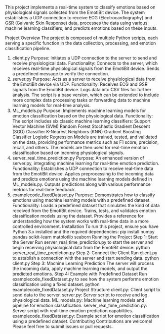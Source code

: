 This project implements a real-time system to classify emotions based on physiological signals collected from the EmotiBit device. The system establishes a UDP connection to receive ECG (Electrocardiography) and GSR (Galvanic Skin Response) data, processes the data using various machine learning classifiers, and predicts emotions based on these inputs.

Project Overview
The project is composed of multiple Python scripts, each serving a specific function in the data collection, processing, and emotion classification pipeline.

1. client.py
Purpose: Initiates a UDP connection to the server to send and receive physiological data.
Functionality:
Connects to the server, which receives real-time physiological signals from the EmotiBit device.
Sends a predefined message to verify the connection.
2. server.py
Purpose: Acts as a server to receive physiological data from the EmotiBit device via UDP.
Functionality:
Receives ECG and GSR signals from the EmotiBit device.
Logs data into CSV files for further analysis.
The script is a base version, which can be extended to include more complex data processing tasks or forwarding data to machine learning models for real-time analysis.
3. ML_models.py
Purpose: Implements machine learning models for emotion classification based on the physiological data.
Functionality:
The script includes six classic machine learning classifiers:
Support Vector Machine (SVM)
Random Forest
Stochastic Gradient Descent (SGD) Classifier
K-Nearest Neighbors (KNN)
Gradient Boosting Classifier
Logistic Regression
Models are trained, tested, and validated on the data, providing performance metrics such as F1 score, precision, recall, and others.
The models are then used for real-time emotion classification based on incoming physiological signals.
4. server_real_time_prediction.py
Purpose: An enhanced version of server.py, integrating machine learning for real-time emotion prediction.
Functionality:
Establishes a UDP connection to receive real-time data from the EmotiBit device.
Applies preprocessing to the incoming data and predicts emotions using the machine learning models defined in ML_models.py.
Outputs predictions along with various performance metrics for real-time feedback.
5. examplecode_fixedDataset.py
Purpose: Demonstrates how to classify emotions using machine learning models with a predefined dataset.
Functionality:
Loads a predefined dataset that simulates the kind of data received from the EmotiBit device.
Trains, tests, and validates emotion classification models using the dataset.
Provides a reference for understanding how the system works with real-time data in a more controlled environment.
Installation
To run this project, ensure you have Python 3.x installed and the required dependencies:
pip install numpy pandas scikit-learn matplotlib seaborn
Running the Project
Step 1: Start the Server
Run server_real_time_prediction.py to start the server and begin receiving physiological data from the EmotiBit device.
python server_real_time_prediction.py
Step 2: Connect the Client
Run client.py to establish a connection with the server and start sending data.
python client.py
Step 3: Machine Learning Prediction
The server will process the incoming data, apply machine learning models, and output the predicted emotions.
Step 4: Example with Predefined Dataset
Run examplecode_fixedDataset.py to see how the system performs emotion classification using a fixed dataset.
python examplecode_fixedDataset.py
Project Structure
client.py: Client script to send data to the server.
server.py: Server script to receive and log physiological data.
ML_models.py: Machine learning models and pipeline for emotion classification.
server_real_time_prediction.py: Server script with real-time emotion prediction capabilities.
examplecode_fixedDataset.py: Example script for emotion classification using a predefined dataset.
Contributing
Contributions are welcome! Please feel free to submit issues or pull requests.
